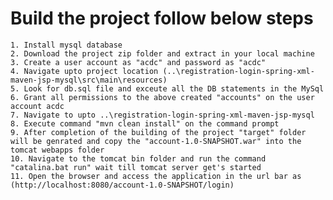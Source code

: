 # Build the project follow below steps
	1. Install mysql database
	2. Download the project zip folder and extract in your local machine
	3. Create a user account as "acdc" and password as "acdc"
	4. Navigate upto project location (..\registration-login-spring-xml-maven-jsp-mysql\src\main\resources)
	5. Look for db.sql file and exceute all the DB statements in the MySql
	6. Grant all permissions to the above created "accounts" on the user account acdc
	7. Navigate to upto ..\registration-login-spring-xml-maven-jsp-mysql
	8. Execute command "mvn clean install" on the command prompt
	9. After completion of the building of the project "target" folder will be genrated and copy the "account-1.0-SNAPSHOT.war" into the tomcat webapps folder
	10. Navigate to the tomcat bin folder and run the command "catalina.bat run" wait till tomcat server get's started
	11. Open the browser and access the application in the url bar as (http://localhost:8080/account-1.0-SNAPSHOT/login)
	

